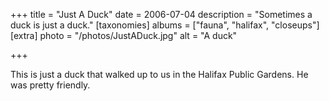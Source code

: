 +++
title = "Just A Duck"
date = 2006-07-04
description = "Sometimes a duck is just a duck."
[taxonomies]
albums = ["fauna", "halifax", "closeups"]
[extra]
photo = "/photos/JustADuck.jpg"
alt = "A duck"

+++

This is just a duck that walked up to us in the Halifax Public Gardens. He was pretty friendly.
